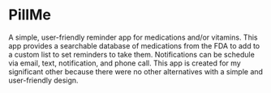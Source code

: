 
# PillMe

A simple, user-friendly reminder app for medications and/or vitamins. This app provides a searchable database of medications from the FDA to add to a custom list to set reminders to take them. Notifications can be schedule via email, text, notification, and phone call. This app is created for my significant other because there were no other alternatives with a simple and user-friendly design.

